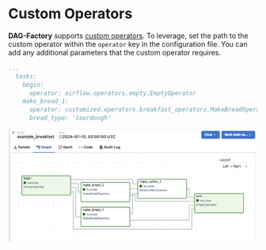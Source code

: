 # Custom Operators

**DAG-Factory** supports [custom operators](https://airflow.apache.org/docs/apache-airflow/stable/howto/custom-operator.html). To leverage, set the path to the custom operator within the `operator` key in the configuration file. You can add any additional parameters that the custom operator requires.

```yaml
...
  tasks:
    begin:
      operator: airflow.operators.empty.EmptyOperator
    make_bread_1:
      operator: customized.operators.breakfast_operators.MakeBreadOperator
      bread_type: 'Sourdough'
```

![custom_operators.png](../static/images/custom_operators.png)

